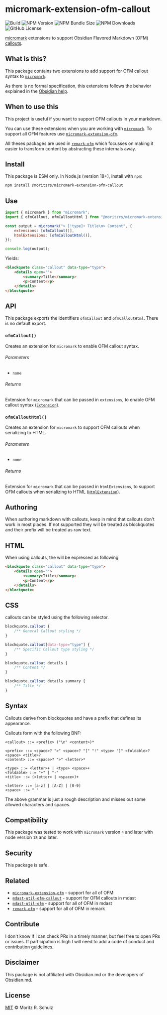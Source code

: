 # micromark-extension-ofm-callout

![Build](https://github.com/MoritzRS/obsidian-ext/actions/workflows/ci.yml/badge.svg)
![NPM Version](https://img.shields.io/npm/v/%40moritzrs%2Fmicromark-extension-ofm-callout)
![NPM Bundle Size](https://img.shields.io/bundlephobia/minzip/%40moritzrs%2Fmicromark-extension-ofm-callout)
![NPM Downloads](https://img.shields.io/npm/dm/%40moritzrs%2Fmicromark-extension-ofm-callout)
![GitHub License](https://img.shields.io/github/license/MoritzRS/obsidian-ext)

[micromark](https://github.com/micromark/micromark) extensions to support Obsidian Flavored Markdown (OFM) [callouts](https://help.obsidian.md/Editing+and+formatting/Callouts).

## What is this?

This package contains two extensions to add support for OFM callout syntax to [`micromark`](https://github.com/micromark/micromark).

As there is no formal specification, this extensions follows the behavior explained in the [Obsidian help](https://help.obsidian.md/Editing+and+formatting/Callouts).

## When to use this

This project is useful if you want to support OFM callouts in your markdown.

You can use these extensions when you are working with [`micromark`](https://github.com/micromark/micromark).
To support all OFM features use [`micromark-extension-ofm`](https://github.com/MoritzRS/obsidian-ext/tree/main/packages/micromark-extension-ofm).

All theses packages are used in [`remark-ofm`](https://github.com/MoritzRS/obsidian-ext/tree/main/packages/remark-ofm) which focusses on making it easier to transform content by abstracting these internals away.

## Install

This package is ESM only. In Node.js (version 18+), install with `npm`:

```sh
npm install @moritzrs/micromark-extension-ofm-callout
```

## Use

```js
import { micromark } from "micromark";
import { ofmCallout, ofmCalloutHtml } from "@moritzrs/micromark-extension-ofm-callout";

const output = micromark("> [!type]+ Title\n> Content", {
	extensions: [ofmCallout()],
	htmlExtensions: [ofmCalloutHtml()],
});

console.log(output);
```

Yields:

```html
<blockquote class="callout" data-type="type">
	<details open="">
		<summary>Title</summary>
		<p>Content</p>
	</details>
</blockquote>
```

## API

This package exports the identifiers `ofmCallout` and `ofmCalloutHtml`.
There is no default export.

### `ofmCallout()`

Creates an extension for `micromark` to enable OFM callout syntax.

###### Parameters

-   `none`

###### Returns

Extension for `micromark` that can be passed in `extensions`, to enable OFM callout syntax ([`Extension`](https://github.com/micromark/micromark#syntaxextension)).

### `ofmCalloutHtml()`

Creates an extension for `micromark` to support OFM callouts when serializing to HTML.

###### Parameters

-   `none`

###### Returns

Extension for `micromark` that can be passed in `htmlExtensions`, to support OFM callouts when serializing to HTML ([`HtmlExtension`](https://github.com/micromark/micromark#htmlextension)).

## Authoring

When authoring markdown with callouts, keep in mind that callouts don't work in most places.
If not supported they will be treated as blockquotes and their prefix will be treated as raw text.

## HTML

When using callouts, the will be expressed as following

```html
<blockquote class="callout" data-type="type">
	<details open="">
		<summary>Title</summary>
		<p>Content</p>
	</details>
</blockquote>
```

## CSS

callouts can be styled using the following selector.

```css
blockquote.callout {
	/** General Callout styling */
}

blockquote.callout[data-type="type"] {
	/** Specific Callout type styling */
}

blockquote.callout details {
	/** Content */
}

blockquote.callout details summary {
	/** Title */
}
```

## Syntax

Callouts derive from blockquotes and have a prefix that defines its appearance.

Callouts form with the following BNF:

```bnf
<callout> ::= <prefix> ("\n" <content>)*

<prefix> ::= <space>? ">" <space>? "[" "!" <type> "]" <foldable>? <space> <title>?
<content> ::= <space>? ">" <letter>*

<type> ::= <letter>+ | <type> <space>+
<foldable> ::= "+" | "-"
<title> ::= (<letter> | <space>)+

<letter> ::= [a-z] | [A-Z] | [0-9]
<space> ::= " "
```

The above grammar is just a rough description and misses out some allowed characters and spaces.

## Compatibility

This package was tested to work with `micromark` version `4` and later with node version `18` and later.

## Security

This package is safe.

## Related

-   [`micromark-extension-ofm`](https://github.com/MoritzRS/obsidian-ext/tree/main/packages/micromark-extension-ofm) - support for all of OFM
-   [`mdast-util-ofm-callout`](https://github.com/MoritzRS/obsidian-ext/tree/main/packages/mdast-util-ofm-callout) - support for OFM callouts in mdast
-   [`mdast-util-ofm`](https://github.com/MoritzRS/obsidian-ext/tree/main/packages/mdast-util-ofm) - support for all of OFM in mdast
-   [`remark-ofm`](https://github.com/MoritzRS/obsidian-ext/tree/main/packages/remark-ofm) - support for all of OFM in remark

## Contribute

I don't know if i can check PRs in a timely manner, but feel free to open PRs or issues.
If participation is high I will need to add a code of conduct and contribution guidelines.

## Disclaimer

This package is not affiliated with Obsidian.md or the developers of Obsidian.md.

## License

[MIT](https://github.com/MoritzRS/obsidian-ext/blob/main/LICENSE.md) © Moritz R. Schulz
